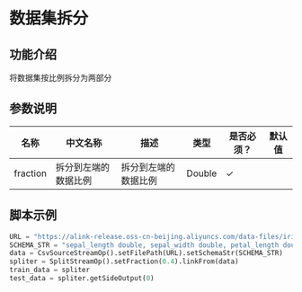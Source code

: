 # 数据集拆分

## 功能介绍
将数据集按比例拆分为两部分

## 参数说明

<!-- This is the start of auto-generated parameter info -->
<!-- DO NOT EDIT THIS PART!!! -->
| 名称 | 中文名称 | 描述 | 类型 | 是否必须？ | 默认值 |
| --- | --- | --- | --- | --- | --- |
| fraction | 拆分到左端的数据比例 | 拆分到左端的数据比例 | Double | ✓ |  |<!-- This is the end of auto-generated parameter info -->


## 脚本示例
```python
URL = "https://alink-release.oss-cn-beijing.aliyuncs.com/data-files/iris.csv"
SCHEMA_STR = "sepal_length double, sepal_width double, petal_length double, petal_width double, category string";
data = CsvSourceStreamOp().setFilePath(URL).setSchemaStr(SCHEMA_STR)
spliter = SplitStreamOp().setFraction(0.4).linkFrom(data)
train_data = spliter
test_data = spliter.getSideOutput(0)
```
